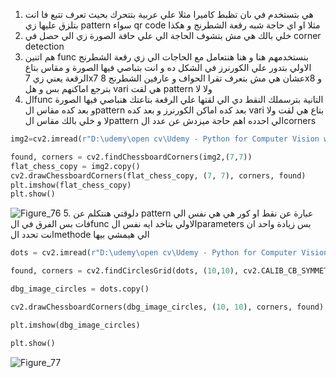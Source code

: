1. هي بتستخدم في ىان تظبط كاميرا مثلا علي  عربية بتتحرك بحيث تعرف تتبع فا انت بتلزق عليها زي  pattern  سواء qr code  مثلا او اي حاجة شبه رقعة الشطرنج و هكذا
2. خلي بالك هي مش بتشوف الحاجة الي علي حافة الصورة  زي الي حصل في corner detection 
3. هم اتنين func بنستخدمهم هنا و هنا هنتعامل مع الحاجات الي زي رقعة الشطرنج الاولي بتدور علي الكورنرز في الشكل ده و انت بتباصي فيها الصورة و مقاس بتاع الرقعة يعني زي 7x7 عشان هي مش بتعرف تقرا الحواف و عارفين الشطرنج 8x8 و بترجع اماكنهم بس و هل vari  هي لقت pattern  ولا لا
4. الfunc التانية بترسملك النقط دي الي لقتها علي الرقعة بتاعتك هنباصي فيها الصورة و بعد كده مقاس الpattern بعد كده  اماكن الكورنرز  و بعد كده vari بتاع هي لقت ولا لا  و خلي بالك مقاس الpattern الي احدده اهم حاجة ميزدش عن عدد الcorners 
```python
img2=cv2.imread(r"D:\udemy\open cv\Udemy - Python for Computer Vision with OpenCV and Deep Learning 2021-3\1 - Course Overview and Introduction\Computer-Vision-with-Python\DATA\flat_chessboard.png")

found, corners = cv2.findChessboardCorners(img2,(7,7))
flat_chess_copy = img2.copy()
cv2.drawChessboardCorners(flat_chess_copy, (7, 7), corners, found)
plt.imshow(flat_chess_copy)
plt.show()
```
![Figure_76](Figure_76.png)
5. دلوقتي هنتكلم عن pattern عبارة عن نقط او كور هي هي نفس الي فات بس الفرق في الfunc الاولي بتاخد ايه نفس الparameters بس زيادة واحد ان انت تحدد الmethode الي هيمشي بيها
```python
dots = cv2.imread(r"D:\udemy\open cv\Udemy - Python for Computer Vision with OpenCV and Deep Learning 2021-3\1 - Course Overview and Introduction\Computer-Vision-with-Python\DATA\dot_grid.png")

found, corners = cv2.findCirclesGrid(dots, (10,10), cv2.CALIB_CB_SYMMETRIC_GRID)

dbg_image_circles = dots.copy()

cv2.drawChessboardCorners(dbg_image_circles, (10, 10), corners, found)

plt.imshow(dbg_image_circles)

plt.show()
```
![Figure_77](Figure_77.png)